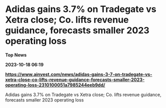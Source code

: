 # Adidas gains 3.7% on Tradegate vs Xetra close; Co. lifts revenue guidance, forecasts smaller 2023 operating loss
**Top News**

**2023-10-18 06:19**

**https://www.ainvest.com/news/adidas-gains-3-7-on-tradegate-vs-xetra-close-co-lifts-revenue-guidance-forecasts-smaller-2023-operating-loss-2310100051a7985244eeb9dd/**

Adidas gains 3.7% on Tradegate vs Xetra close; Co. lifts revenue guidance, forecasts smaller 2023 operating loss